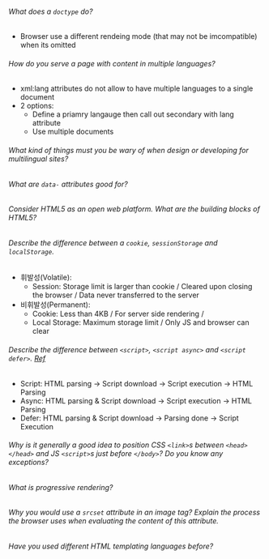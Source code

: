 ###### What does a `doctype` do?
* Browser use a different rendeing mode (that may not be imcompatible) when its omitted

###### How do you serve a page with content in multiple languages?
* xml:lang attributes do not allow to have multiple languages to a single document 
* 2 options:
  - Define a priamry langauge then call out secondary with lang attribute
  - Use multiple documents

###### What kind of things must you be wary of when design or developing for multilingual sites?
###### What are `data-` attributes good for?
###### Consider HTML5 as an open web platform. What are the building blocks of HTML5?
###### Describe the difference between a `cookie`, `sessionStorage` and `localStorage`.
* 휘발성(Volatile):
  - Session: Storage limit is larger than cookie / Cleared upon closing the browser / Data never transferred to the server
* 비휘발성(Permanent): 
  - Cookie: Less than 4KB / For server side rendering /
  - Local Storage: Maximum storage limit / Only JS and browser can clear

###### Describe the difference between `<script>`, `<script async>` and `<script defer>`. [Ref](https://stackoverflow.com/questions/10808109/script-tag-async-defer)
* Script: HTML parsing -> Script download -> Script execution -> HTML Parsing 
* Async: HTML parsing & Script download -> Script execution -> HTML Parsing
* Defer: HTML parsing & Script download -> Parsing done -> Script Execution

###### Why is it generally a good idea to position CSS `<link>`s between `<head></head>` and JS `<script>`s just before `</body>`? Do you know any exceptions?
###### What is progressive rendering?
###### Why you would use a `srcset` attribute in an image tag? Explain the process the browser uses when evaluating the content of this attribute.
###### Have you used different HTML templating languages before?